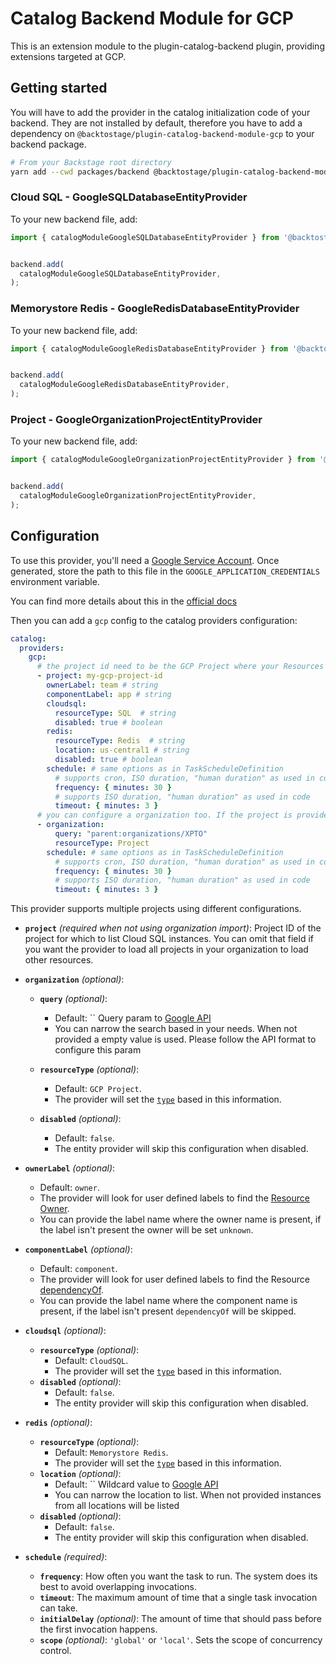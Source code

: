 # Catalog Backend Module for GCP

This is an extension module to the plugin-catalog-backend plugin, providing extensions targeted at GCP.

## Getting started

You will have to add the provider in the catalog initialization code of your
backend. They are not installed by default, therefore you have to add a
dependency on `@backtostage/plugin-catalog-backend-module-gcp` to your backend
package.

```bash
# From your Backstage root directory
yarn add --cwd packages/backend @backtostage/plugin-catalog-backend-module-gcp
```

### Cloud SQL - GoogleSQLDatabaseEntityProvider

To your new backend file, add:

```ts title="packages/backend/src/index.ts"
import { catalogModuleGoogleSQLDatabaseEntityProvider } from '@backtostage/plugin-catalog-backend-module-gcp';


backend.add(
  catalogModuleGoogleSQLDatabaseEntityProvider,
);
```

### Memorystore Redis - GoogleRedisDatabaseEntityProvider

To your new backend file, add:

```ts title="packages/backend/src/index.ts"
import { catalogModuleGoogleRedisDatabaseEntityProvider } from '@backtostage/plugin-catalog-backend-module-gcp';


backend.add(
  catalogModuleGoogleRedisDatabaseEntityProvider,
);
```

### Project - GoogleOrganizationProjectEntityProvider

To your new backend file, add:

```ts title="packages/backend/src/index.ts"
import { catalogModuleGoogleOrganizationProjectEntityProvider } from '@backtostage/plugin-catalog-backend-module-gcp';


backend.add(
  catalogModuleGoogleOrganizationProjectEntityProvider,
);
```

## Configuration

To use this provider, you'll need a [Google Service Account](https://cloud.google.com/iam/docs/service-account-overview).
Once generated, store the path to this file in the `GOOGLE_APPLICATION_CREDENTIALS` environment variable.


You can find more details about this in the [official docs](https://cloud.google.com/nodejs/docs/reference/google-auth-library/latest#impersonated-credentials-client)

Then you can add a `gcp` config to the catalog providers configuration:

```yaml
catalog:
  providers:
    gcp:
      # the project id need to be the GCP Project where your Resources are present
      - project: my-gcp-project-id
        ownerLabel: team # string
        componentLabel: app # string
        cloudsql:
          resourceType: SQL  # string
          disabled: true # boolean
        redis:
          resourceType: Redis  # string
          location: us-central1 # string
          disabled: true # boolean
        schedule: # same options as in TaskScheduleDefinition
          # supports cron, ISO duration, "human duration" as used in code
          frequency: { minutes: 30 }
          # supports ISO duration, "human duration" as used in code
          timeout: { minutes: 3 }
      # you can configure a organization too. If the project is provided, this config will be skipped
      - organization:
          query: "parent:organizations/XPTO"
          resourceType: Project
        schedule: # same options as in TaskScheduleDefinition
          # supports cron, ISO duration, "human duration" as used in code
          frequency: { minutes: 30 }
          # supports ISO duration, "human duration" as used in code
          timeout: { minutes: 3 }
```

This provider supports multiple projects using different configurations.

- **`project`** _(required when not using organization import)_:
  Project ID of the project for which to list Cloud SQL instances.
  You can omit that field if you want the provider to load all projects in your organization to load other resources.
- **`organization`** _(optional)_:
    - **`query`** _(optional)_:
      - Default: `` Query param to [Google API](https://cloud.google.com/resource-manager/reference/rest/v3/projects/search#query-parameters)
      - You can narrow the search based in your needs. When not provided a empty value is used. Please follow the API format to configure this param

    - **`resourceType`** _(optional)_:
      - Default: `GCP Project`.
      - The provider will set the [`type`](https://backstage.io/docs/features/software-catalog/descriptor-format#spectype-required-4) based in this information.

    - **`disabled`** _(optional)_:
      - Default: `false`.
      - The entity provider will skip this configuration when disabled.

- **`ownerLabel`** _(optional)_:
  - Default: `owner`.
  - The provider will look for user defined labels to find the [Resource Owner](https://backstage.io/docs/features/software-catalog/descriptor-format#specowner-required-2).
  - You can provide the label name where the owner name is present, if the label isn't present the owner will be set `unknown`.
- **`componentLabel`** _(optional)_:
  - Default: `component`.
  - The provider will look for user defined labels to find the Resource [dependencyOf](https://backstage.io/docs/features/software-catalog/well-known-relations#dependson-and-dependencyof).
  - You can provide the label name where the component name is present, if the label isn't present `dependencyOf` will be skipped.
- **`cloudsql`** _(optional)_:
    - **`resourceType`** _(optional)_:
      - Default: `CloudSQL`.
      - The provider will set the [`type`](https://backstage.io/docs/features/software-catalog/descriptor-format#spectype-required-4) based in this information.
    - **`disabled`** _(optional)_:
      - Default: `false`.
      - The entity provider will skip this configuration when disabled.

- **`redis`** _(optional)_:
    - **`resourceType`** _(optional)_:
      - Default: `Memorystore Redis`.
      - The provider will set the [`type`](https://backstage.io/docs/features/software-catalog/descriptor-format#spectype-required-4) based in this information.
    - **`location`** _(optional)_:
      - Default: `` Wildcard value to [Google API](https://cloud.google.com/memorystore/docs/redis/reference/rest/v1beta1/projects.locations.instances/list)
      - You can narrow the location to list. When not provided instances from all locations will be listed
    - **`disabled`** _(optional)_:
      - Default: `false`.
      - The entity provider will skip this configuration when disabled.

- **`schedule`** _(required)_:
    - **`frequency`**:
      How often you want the task to run. The system does its best to avoid overlapping invocations.
    - **`timeout`**:
      The maximum amount of time that a single task invocation can take.
    - **`initialDelay`** _(optional)_:
      The amount of time that should pass before the first invocation happens.
    - **`scope`** _(optional)_:
      `'global'` or `'local'`. Sets the scope of concurrency control.